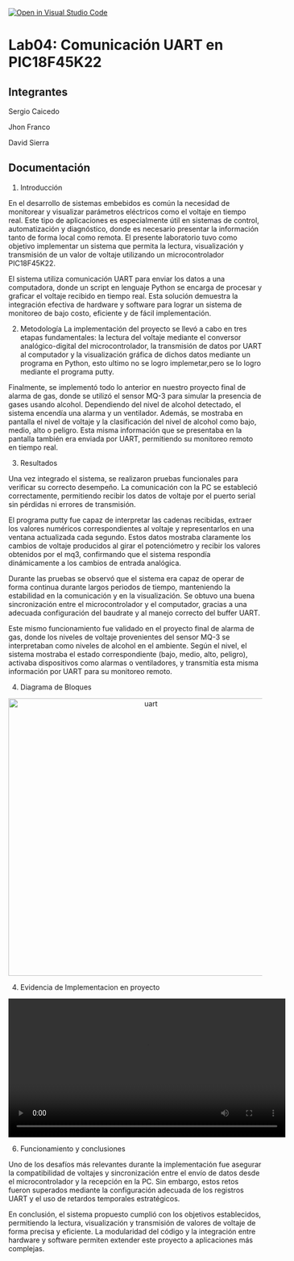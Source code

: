 [![Open in Visual Studio Code](https://classroom.github.com/assets/open-in-vscode-2e0aaae1b6195c2367325f4f02e2d04e9abb55f0b24a779b69b11b9e10269abc.svg)](https://classroom.github.com/online_ide?assignment_repo_id=19574433&assignment_repo_type=AssignmentRepo)
# Lab04: Comunicación UART en PIC18F45K22

## Integrantes

Sergio Caicedo 

Jhon Franco 

David Sierra

## Documentación

1. Introducción

En el desarrollo de sistemas embebidos es común la necesidad de monitorear y visualizar parámetros eléctricos como el voltaje en tiempo real. Este tipo de aplicaciones es especialmente útil en sistemas de control, automatización y diagnóstico, donde es necesario presentar la información tanto de forma local como remota. El presente laboratorio tuvo como objetivo implementar un sistema que permita la lectura, visualización y transmisión de un valor de voltaje utilizando un microcontrolador PIC18F45K22.

El sistema  utiliza comunicación UART para enviar los datos a una computadora, donde un script en lenguaje Python se encarga de procesar y graficar el voltaje recibido en tiempo real. Esta solución demuestra la integración efectiva de hardware y software para lograr un sistema de monitoreo de bajo costo, eficiente y de fácil implementación.

2. Metodología
La implementación del proyecto se llevó a cabo en tres etapas fundamentales: la lectura del voltaje mediante el conversor analógico-digital del microcontrolador, la transmisión de datos por UART al computador y la visualización gráfica de dichos datos mediante un programa en Python, esto ultimo no se logro implemetar,pero se lo logro mediante el programa putty.

Finalmente, se implementó todo lo anterior en nuestro proyecto final de alarma de gas, donde se utilizó el sensor MQ-3 para simular la presencia de gases usando alcohol. Dependiendo del nivel de alcohol detectado, el sistema encendía una alarma y un ventilador. Además, se mostraba en pantalla el nivel de voltaje y la clasificación del nivel de alcohol como bajo, medio, alto o peligro. Esta misma información que se presentaba en la pantalla también era enviada por UART, permitiendo su monitoreo remoto en tiempo real.

3. Resultados

Una vez integrado el sistema, se realizaron pruebas funcionales para verificar su correcto desempeño. La comunicación con la PC se estableció correctamente, permitiendo recibir los datos de voltaje por el puerto serial sin pérdidas ni errores de transmisión.

El programa putty fue capaz de interpretar las cadenas recibidas, extraer los valores numéricos correspondientes al voltaje y representarlos  en una ventana actualizada cada segundo. Estos datos mostraba claramente los cambios de voltaje producidos al girar el potenciómetro y recibir los valores obtenidos por el mq3, confirmando que el sistema respondía dinámicamente a los cambios de entrada analógica.

Durante las pruebas se observó que el sistema era capaz de operar de forma continua durante largos periodos de tiempo, manteniendo la estabilidad en la comunicación y en la visualización. Se obtuvo una buena sincronización entre el microcontrolador y el computador, gracias a una adecuada configuración del baudrate y al manejo correcto del buffer UART.

Este mismo funcionamiento fue validado en el proyecto final de alarma de gas, donde los niveles de voltaje provenientes del sensor MQ-3 se interpretaban como niveles de alcohol en el ambiente. Según el nivel, el sistema mostraba el estado correspondiente (bajo, medio, alto, peligro), activaba dispositivos como alarmas o ventiladores, y transmitía esta misma información por UART para su monitoreo remoto.

4. Diagrama de Bloques
<div align="center">
 <img src="/69169b80-c897-4e8f-be83-360c4b46123b-0.jpg" alt="uart" width="550" />
 </div>

4. Evidencia de Implementacion en proyecto 
<div align="center">
  <video width="550" controls>
    <source src="/implementacion de proyecto.mp4" type="video/mp4">
    Tu navegador no soporta la reproducción de video.
  </video>
</div>

6. Funcionamiento y conclusiones 

Uno de los desafíos más relevantes durante la implementación fue asegurar la compatibilidad de voltajes y sincronización entre el envío de datos desde el microcontrolador y la recepción en la PC. Sin embargo, estos retos fueron superados mediante la configuración adecuada de los registros UART y el uso de retardos temporales estratégicos.

En conclusión, el sistema propuesto cumplió con los objetivos establecidos, permitiendo la lectura, visualización y transmisión de valores de voltaje de forma precisa y eficiente. La modularidad del código y la integración entre hardware y software permiten extender este proyecto a aplicaciones más complejas.

